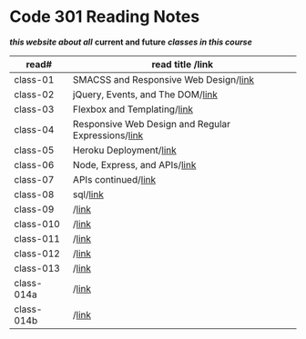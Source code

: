 # Code 301 Reading Notes

***this website about all*** **current and future** ***classes in this course***

read#| read title /link|
-----|------------|
class-01|SMACSS and Responsive Web Design/[link](https://esraaamal.github.io/reading-Note/class-01)|
class-02| jQuery, Events, and The DOM/[link](https://esraaamal.github.io/reading-Note/class-02)|
class-03|Flexbox and Templating/[link](https://esraaamal.github.io/reading-Note/class-03)|
class-04|Responsive Web Design and Regular Expressions/[link](https://esraaamal.github.io/reading-Note/class-04)|
class-05|Heroku Deployment/[link](https://esraaamal.github.io/reading-Note/class-05)|
class-06|Node, Express, and APIs/[link](https://esraaamal.github.io/reading-Note/class-06)|
class-07|APIs continued/[link](https://esraaamal.github.io/reading-Note/class-07)|
class-08|sql/[link](https://esraaamal.github.io/reading-Note/class-08)|
class-09|/[link](https://esraaamal.github.io/reading-Note/class-09)|
class-010|/[link](https://esraaamal.github.io/reading-Note/class-10)|
class-011|/[link](https://esraaamal.github.io/reading-Note/class-11)|
class-012|/[link](#)|
class-013|/[link](#)|
class-014a|/[link](#)|
class-014b|/[link](#)|
